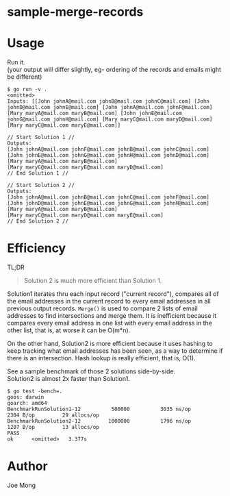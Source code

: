 # sample-merge-records

# Usage

Run it.<br>
(your output will differ slightly, eg- ordering of the records
and emails might be different)
```
$ go run -v .
<omitted>
Inputs: [[John johnA@mail.com johnB@mail.com johnC@mail.com] [John johnD@mail.com johnE@mail.com] [John johnA@mail.com johnF@mail.com] [Mary maryA@mail.com maryB@mail.com] [John johnE@mail.com johnG@mail.com johnH@mail.com] [Mary maryC@mail.com maryD@mail.com] [Mary maryC@mail.com maryE@mail.com]]

// Start Solution 1 //
Outputs:
[John johnA@mail.com johnF@mail.com johnB@mail.com johnC@mail.com]
[John johnE@mail.com johnG@mail.com johnH@mail.com johnD@mail.com]
[Mary maryA@mail.com maryB@mail.com]
[Mary maryC@mail.com maryE@mail.com maryD@mail.com]
// End Solution 1 //

// Start Solution 2 //
Outputs:
[John johnA@mail.com johnB@mail.com johnC@mail.com johnF@mail.com]
[John johnD@mail.com johnE@mail.com johnG@mail.com johnH@mail.com]
[Mary maryA@mail.com maryB@mail.com]
[Mary maryC@mail.com maryD@mail.com maryE@mail.com]
// End Solution 2 //
```

# Efficiency

TL;DR
> Solution 2 is much more efficient than Solution 1.

Solution1 iterates thru each input record ("current record"), 
compares all of the email addresses in the current record to every email 
addresses in all previous output records. 
`Merge()` is used to compare 2 lists of email addresses to find intersections and merge them.
It is inefficient because it compares every email address in one list with every email 
address in the other list, that is, at worse it can be O(m*n).

On the other hand, Solution2 is more efficient because it uses hashing to keep tracking
what email addresses has been seen, as a way to determine if there is an intersection.
Hash lookup is really efficient, that is, O(1).

See a sample benchmark of those 2 solutions side-by-side.<br>
Solution2 is almost 2x faster than Solution1.
```
$ go test -bench=.
goos: darwin
goarch: amd64
BenchmarkRunSolution1-12    	  500000	      3035 ns/op	    2304 B/op	      29 allocs/op
BenchmarkRunSolution2-12    	 1000000	      1796 ns/op	    1207 B/op	      13 allocs/op
PASS
ok  	<omitted>  	3.377s
```

# Author

Joe Mong
